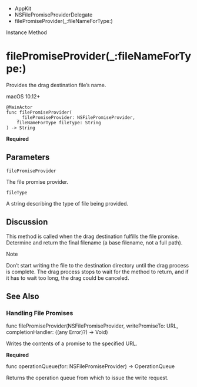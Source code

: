 

- AppKit
- NSFilePromiseProviderDelegate
-  filePromiseProvider(\_:fileNameForType:) 

Instance Method

# filePromiseProvider(\_:fileNameForType:)

Provides the drag destination file’s name.

macOS 10.12+

``` source
@MainActor
func filePromiseProvider(
    _ filePromiseProvider: NSFilePromiseProvider,
    fileNameForType fileType: String
) -> String
```

**Required**

## Parameters 

`filePromiseProvider`  

The file promise provider.

`fileType`  

A string describing the type of file being provided.

## Discussion

This method is called when the drag destination fulfills the file promise. Determine and return the final filename (a base filename, not a full path).

Note

Don’t start writing the file to the destination directory until the drag process is complete. The drag process stops to wait for the method to return, and if it has to wait too long, the drag could be canceled.

## See Also

### Handling File Promises

func filePromiseProvider(NSFilePromiseProvider, writePromiseTo: URL, completionHandler: ((any Error)?) -> Void)

Writes the contents of a promise to the specified URL.

**Required**

func operationQueue(for: NSFilePromiseProvider) -> OperationQueue

Returns the operation queue from which to issue the write request.

